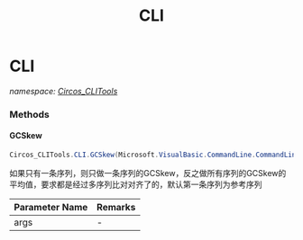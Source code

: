 ﻿---
title: CLI
---

# CLI
_namespace: [Circos_CLITools](N-Circos_CLITools.html)_





### Methods

#### GCSkew
```csharp
Circos_CLITools.CLI.GCSkew(Microsoft.VisualBasic.CommandLine.CommandLine)
```
如果只有一条序列，则只做一条序列的GCSkew，反之做所有序列的GCSkew的平均值，要求都是经过多序列比对对齐了的，默认第一条序列为参考序列

|Parameter Name|Remarks|
|--------------|-------|
|args|-|



